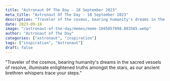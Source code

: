 ```yaml
---
title: "Astronaut Of The Day - 18 September 2023"
meta_title: "Astronaut Of The Day - 18 September 2023"
description: "Traveler of the cosmos, bearing humanity's dreams in the sacred vessels of resolve, illuminate enlightened truths amongst the stars, as our ancient brethren whispers trace your steps."
date: 2023-09-18
image: "/astronaut-of-the-day/memes/meme-1695057098.883565.webp"
author: "Astronaut of The Day"
categories: ["astronaut", "inspiration"]
tags: ["inspiration", "Astronaut"]
draft: false
---
```

"Traveler of the cosmos, bearing humanity's dreams in the sacred vessels of resolve, illuminate enlightened truths amongst the stars, as our ancient brethren whispers trace your steps."
        
